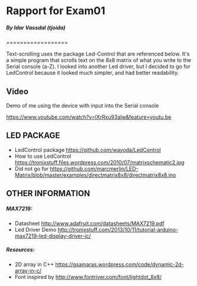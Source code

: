 # Rapport for Exam01
##### By Idar Vassdal (tjoida)
 
==================

Text-scrolling uses the package Led-Control that are referenced below. 
It's a simple program that scrolls text on the 8x8 matrix of what you write to the Serial console (a-Z).
I looked into another Led driver, but I decided to go for LedControl because it looked much simpler, and had better readability.

## Video

Demo of me using the device with input into the Serial console

https://www.youtube.com/watch?v=lXrRxu93aIw&feature=youtu.be

## LED PACKAGE
- LedControl package 	https://github.com/wayoda/LedControl
- How to use LedControl 		https://tronixstuff.files.wordpress.com/2010/07/matrixschematic2.jpg
- Did not go for		https://github.com/marcmerlin/LED-Matrix/blob/master/examples/directmatrix8x8/directmatrix8x8.ino

## OTHER INFORMATION
##### MAX7219:
- Datasheet	http://www.adafruit.com/datasheets/MAX7219.pdf
- Led Driver Demo http://tronixstuff.com/2013/10/11/tutorial-arduino-max7219-led-display-driver-ic/

##### Resources:
- 2D array in C++ 		https://gsamaras.wordpress.com/code/dynamic-2d-array-in-c/
- Font inspired by 	http://www.fontriver.com/font/lightdot_8x8/